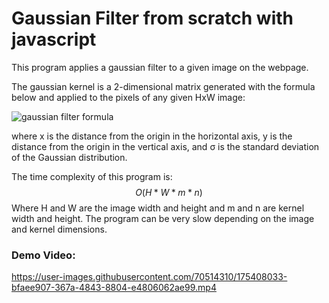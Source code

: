 # Gaussian Filter from scratch with javascript

This program applies a gaussian filter to a given image on the webpage.

The gaussian kernel is a 2-dimensional matrix generated with the formula below and applied to the pixels of any given HxW image:

![gaussian filter formula](https://user-images.githubusercontent.com/70514310/175166175-3a9493f3-382a-4b77-b51e-c3911385e25c.png)

where x is the distance from the origin in the horizontal axis, y is the distance from the origin in the vertical axis, and σ is the standard deviation of the Gaussian distribution.

The time complexity of this program is: $$ O(H * W * m * n) $$ Where H and W are the image width and height and m and n are kernel width and height.
The program can be very slow depending on the image and kernel dimensions.


### Demo Video:

https://user-images.githubusercontent.com/70514310/175408033-bfaee907-367a-4843-8804-e4806062ae99.mp4


